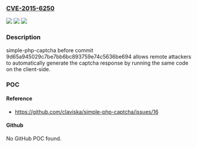 ### [CVE-2015-6250](https://cve.mitre.org/cgi-bin/cvename.cgi?name=CVE-2015-6250)
![](https://img.shields.io/static/v1?label=Product&message=n%2Fa&color=blue)
![](https://img.shields.io/static/v1?label=Version&message=n%2Fa&color=blue)
![](https://img.shields.io/static/v1?label=Vulnerability&message=n%2Fa&color=brighgreen)

### Description

simple-php-captcha before commit 9d65a945029c7be7bb6bc893759e74c5636be694 allows remote attackers to automatically generate the captcha response by running the same code on the client-side.

### POC

#### Reference
- https://github.com/claviska/simple-php-captcha/issues/16

#### Github
No GitHub POC found.

